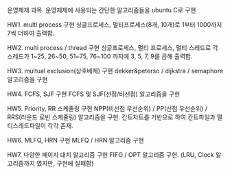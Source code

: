 운영체제 과목. 운영체제에 사용되는 간단한 알고리즘들을 ubuntu C로 구현

HW1. multi process 구현
    싱글프로세스, 멀티프로세스(8개, 10개)로 1부터 1000까지 7씩 더하여 출력함.

HW2. multi process / thread 구현
    싱글프로세스, 멀티 프로세스, 멀티 스레드로 각 스레드가 1~25, 26~50, 51~75, 76~100 까지에 3, 5, 7, 9를 곱해 출력함.

HW3. multual exclusion(상호배제) 구현
    dekker&peterso / dijkstra / semaphore 알고리즘을 구현

HW4. FCFS, SJF 구현
    FCFS 및 SJF(선점/비선점) 알고리즘을 구현

HW5. Priority, RR 스케줄링 구현
    NPP(비선점 우선순위) / PP(선점 우선순위) / RRS(라운드 로빈 스케줄링) 알고리즘을 구현. 간트차트를 기반으로 하여 칸트파일과 멀티스레드파일이 각각 존재.

HW6. MLFQ, HRN 구현
    MLFQ / HRN 알고리즘 구현

HW7. 다양한 페이지 대치 알고리즘 구현
    FIFO / OPT 알고리즘 구현. (LRU, Clock 알고리즘까지 였지만, 구현에 실패함) 